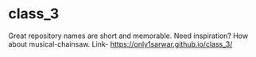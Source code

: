 # class_3
Great repository names are short and memorable. Need inspiration? How about musical-chainsaw.
Link-
https://only1sarwar.github.io/class_3/
